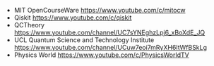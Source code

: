 * MIT OpenCourseWare  https://www.youtube.com/c/mitocw
* Qiskit https://www.youtube.com/c/qiskit
* QCTheory https://www.youtube.com/channel/UC7sYNEghzLpj6_xBoXdE_JQ
* UCL Quantum Science and Technology Institute https://www.youtube.com/channel/UCuw7eoi7mRyXH6ItWfBSkLg
* Physics World https://www.youtube.com/c/PhysicsWorldTV

